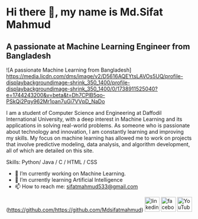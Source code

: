 # Hi there 👋, my name is Md.Sifat Mahmud
## A passionate at Machine Learning Engineer from Bangladesh
![A passionate Machine Learning from Bangladesh]
https://media.licdn.com/dms/image/v2/D5616AQEYtsLAVOs5UQ/profile-displaybackgroundimage-shrink_350_1400/profile-displaybackgroundimage-shrink_350_1400/0/1738911525040?e=1744243200&v=beta&t=Dh7CPlB5qo-PSkQj2Pqy962Mr1oan7uGi7VVpD_NaDo

I am a student of Computer Science and Engineering at Daffodil International University, with a deep interest in Machine Learning and its applications in solving real-world problems.
As someone who is passionate about technology and innovation, I am constantly learning and improving my skills. My focus on machine learning has allowed me to work on projects that involve predictive modeling, data analysis, and algorithm development, all of which are detailed on this site.


Skills: Python/ Java / C / HTML / CSS

- 🔭 I’m currently working on Machine Learning. 
- 🌱 I’m currently learning Artificial Intelligence 
- 📫 How to reach me: sifatmahmud533@gmail.com 


(https://github.com/https://github.com/Mdsifatmahmud)  [<img src='https://cdn.jsdelivr.net/npm/simple-icons@3.0.1/icons/linkedin.svg' alt='linkedin' height='40'>](https://www.linkedin.com/in/https://www.linkedin.com/in/mdsifatmahmud2002//)  [<img src='https://cdn.jsdelivr.net/npm/simple-icons@3.0.1/icons/facebook.svg' alt='facebook' height='40'>](https://www.facebook.com/https://www.facebook.com/sifatmahmud2002)  [<img src='https://cdn.jsdelivr.net/npm/simple-icons@3.0.1/icons/youtube.svg' alt='YouTube' height='40'>](https://www.youtube.com/channel/https://www.youtube.com/channel/UClW9ycb7s4knS_Pv4TRpAQQ)  

